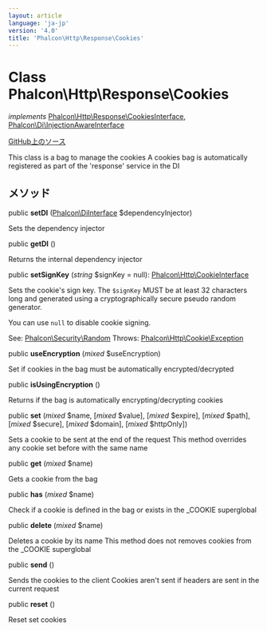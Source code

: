```yaml
---
layout: article
language: 'ja-jp'
version: '4.0'
title: 'Phalcon\Http\Response\Cookies'
---
```


# Class **Phalcon\Http\Response\Cookies**

*implements* [Phalcon\Http\Response\CookiesInterface](/4.0/en/api/Phalcon_Http_Response_CookiesInterface), [Phalcon\Di\InjectionAwareInterface](/4.0/en/api/Phalcon_Di_InjectionAwareInterface)

<a href="https://github.com/phalcon/cphalcon/tree/v4.0.0/phalcon/http/response/cookies.zep" class="btn btn-default btn-sm">GitHub上のソース</a>

This class is a bag to manage the cookies A cookies bag is automatically registered as part of the 'response' service in the DI

## メソッド

public **setDI** ([Phalcon\DiInterface](/4.0/en/api/Phalcon_DiInterface) $dependencyInjector)

Sets the dependency injector

public **getDI** ()

Returns the internal dependency injector

public **setSignKey** (*string* $signKey = null): [Phalcon\Http\CookieInterface](/4.0/en/api/Phalcon_Http_CookieInterface)

Sets the cookie's sign key. The `$signKey` MUST be at least 32 characters long and generated using a cryptographically secure pseudo random generator.

You can use `null` to disable cookie signing.

See: [Phalcon\Security\Random](/4.0/en/api/Phalcon_Security_Random) Throws: [Phalcon\Http\Cookie\Exception](/4.0/en/api/Phalcon_Http_Cookie_Exception)

public **useEncryption** (*mixed* $useEncryption)

Set if cookies in the bag must be automatically encrypted/decrypted

public **isUsingEncryption** ()

Returns if the bag is automatically encrypting/decrypting cookies

public **set** (*mixed* $name, [*mixed* $value], [*mixed* $expire], [*mixed* $path], [*mixed* $secure], [*mixed* $domain], [*mixed* $httpOnly])

Sets a cookie to be sent at the end of the request This method overrides any cookie set before with the same name

public **get** (*mixed* $name)

Gets a cookie from the bag

public **has** (*mixed* $name)

Check if a cookie is defined in the bag or exists in the _COOKIE superglobal

public **delete** (*mixed* $name)

Deletes a cookie by its name This method does not removes cookies from the _COOKIE superglobal

public **send** ()

Sends the cookies to the client Cookies aren't sent if headers are sent in the current request

public **reset** ()

Reset set cookies